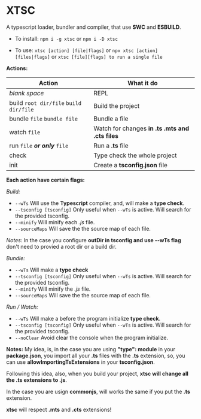 #  XTSC
  
A typescript loader, bundler and compiler, that use **SWC** and **ESBUILD**.

- To install: `npm i -g xtsc` or `npm i -D xtsc`

- To use: `xtsc [action] [file|flags]` or `npx xtsc [action] [files|flags]` or `xtsc [file][flags] to run a single file`
  
  
**Actions:**

| Action | What it do |
|--------------|--|
| *blank space* | REPL |
| build `root dir/file`  `build dir/file` | Build the project |
| bundle `file`  `bundle file` | Bundle a file |
| watch `file` | Watch for changes **in .ts .mts and .cts files** |
| run `file` ***or only*** `file` | Run a **.ts**  file|
| check | Type check the whole project |
| init | Create a **tsconfig.json** file |


**Each action have certain flags:**

*Build:*
    
 - `--wTs` Will use the **Typescript** compiler, and, will make a **type check**.
 - `--tsconfig [tsconfig]` Only useful when `--wTs` is active. Will search for the provided tsconfig.
 - `--minify` Will minify each *.js* file.
 - `--sourceMaps` Will save the the source map of each file.
 
 *Notes:* In the case you configure **outDir in tsconfig and use --wTs flag** don't need to provied a root dir or a build dir.

*Bundle:*
    
 - `--wTs` Will  make a **type check**
 - `--tsconfig [tsconfig]` Only useful when `--wTs` is active. Will search for the provided tsconfig.
 - `--minify` Will minify the *.js* file.
 - `--sourceMaps` Will save the the source map of each file.


*Run / Watch:*
    
 - `--wTs` Will  make a before the program initialize **type check**.
 - `--tsconfig [tsconfig]` Only useful when `--wTs` is active. Will search for the provided tsconfig.
 - `--noClear` Avoid clear the console when the program initialize.
  

**Notes:**
My idea, is, in the case you are using **"type": module** in your **package.json**, you import all your **.ts** files with the **.ts** extension, so, you can use **allowImportingTsExtensions** in your **tsconfig.json**.

Following this idea, also, when you build your project, **xtsc will change all the .ts extensions to .js**.

In the case you are usign **commonjs**, will works the same if you put the **.ts** extension. 

**xtsc** will respect **.mts** and **.cts** extensions!

